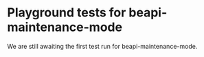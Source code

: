 # Playground tests for beapi-maintenance-mode
We are still awaiting the first test run for beapi-maintenance-mode.
